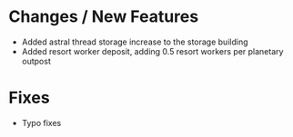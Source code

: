 # Changes / New Features 
* Added astral thread storage increase to the storage building
* Added resort worker deposit, adding 0.5 resort workers per planetary outpost

# Fixes
* Typo fixes